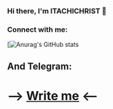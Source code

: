 ### Hi there, I'm ITACHICHRIST 👋

### Connect with me:

[![Anurag's GitHub stats](https://github-readme-stats.vercel.app/api?username=itachicoders&show_icons=true&theme=radical)

## And Telegram:

# --> [Write me](https://t.me/itachichrist) <-- 

<br />
